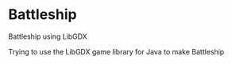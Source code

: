 # Battleship
Battleship using LibGDX

Trying to use the LibGDX game library for Java to make Battleship
